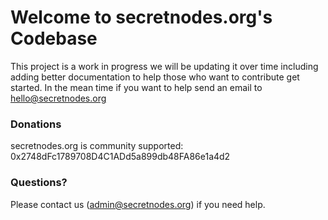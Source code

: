 # Welcome to secretnodes.org's Codebase
This project is a work in progress we will be updating it over time including adding better documentation to help those who want to contribute get started. In the mean time if you want to help send an email to hello@secretnodes.org

### Donations
secretnodes.org is community supported: 0x2748dFc1789708D4C1ADd5a899db48FA86e1a4d2

### Questions?
Please contact us (admin@secretnodes.org) if you need help.
